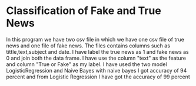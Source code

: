 # Classification of Fake and True News 
In this program we have two csv file  in which we have one csv file of true news and one file of fake news. The files contains columns such as tittle,text,subject and date.
I have label the true news as 1 and fake news as 0 and join both the data frame.
I have use the column "text" as the feature and column "True or Fake" as my label.
I have used the two model LogisticRegression and Naive Bayes with naive bayes I got accuracy of 94 percent and from Logistic Regression I have got the accuracy of 99 percent 
